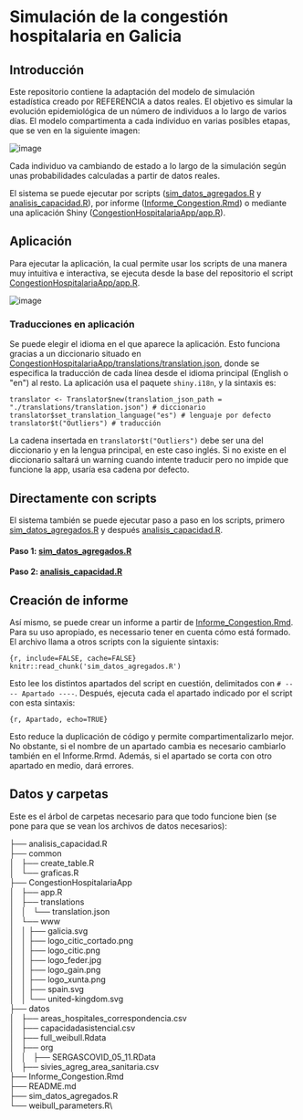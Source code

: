 # Simulación de la congestión hospitalaria en Galicia

## Introducción
Este repositorio contiene la adaptación del modelo de simulación estadística creado por REFERENCIA a datos reales. El objetivo es simular la evolución epidemiológica de un número de individuos a lo largo de varios días. El modelo compartimenta a cada individuo en varias posibles etapas, que se ven en la siguiente imagen:

![image](https://drive.google.com/uc?export=view&id=1WJgkYuF3glt7ONa0ggvaAoaHsG5ZP7q5)

Cada individuo va cambiando de estado a lo largo de la simulación según unas probabilidades calculadas a partir de datos reales.

El sistema se puede ejecutar por scripts ([sim_datos_agregados.R](sim_datos_agregados.R) y [analisis_capacidad.R](analisis_capacidad.R)), por informe ([Informe_Congestion.Rmd](Informe_Congestion.Rmd)) o mediante una aplicación Shiny ([CongestionHospitalariaApp/app.R](CongestionHospitalariaApp/app.R)).


## Aplicación
Para ejecutar la aplicación, la cual permite usar los scripts de una manera muy intuitiva e interactiva, se ejecuta desde la base del repositorio el script [CongestionHospitalariaApp/app.R](CongestionHospitalariaApp/app.R).

![image](https://drive.google.com/uc?export=view&id=1WIw9ZGIrW4iH29DbJBnAH0nLAalBiHPo)

### Traducciones en aplicación
Se puede elegir el idioma en el que aparece la aplicación. Esto funciona gracias a un diccionario situado en [CongestionHospitalariaApp/translations/translation.json](CongestionHospitalariaApp/translations/translation.json), donde se especifica la traducción de cada línea desde el idioma principal (English o "en") al resto. La aplicación usa el paquete `shiny.i18n`, y la sintaxis es:

```
translator <- Translator$new(translation_json_path = "./translations/translation.json") # diccionario
translator$set_translation_language("es") # lenguaje por defecto
translator$t("Outliers") # traducción
```

La cadena insertada en `translator$t("Outliers")` debe ser una del diccionario y en la lengua principal, en este caso inglés. Si no existe en el diccionario saltará un warning cuando intente traducir pero no impide que funcione la app, usaría esa cadena por defecto.

## Directamente con scripts
El sistema también se puede ejecutar paso a paso en los scripts, primero [sim_datos_agregados.R](sim_datos_agregados.R) y después [analisis_capacidad.R](analisis_capacidad.R).

#### Paso 1: [sim_datos_agregados.R](sim_datos_agregados.R)

#### Paso 2: [analisis_capacidad.R](analisis_capacidad.R)

## Creación de informe
Así mismo, se puede crear un informe a partir de [Informe_Congestion.Rmd](Informe_Congestion.Rmd). Para su uso apropiado, es necessario tener en cuenta cómo está formado. El archivo llama a otros scripts con la siguiente sintaxis:

```
{r, include=FALSE, cache=FALSE}
knitr::read_chunk('sim_datos_agregados.R')
```
Esto lee los distintos apartados del script en cuestión, delimitados con `# ---- Apartado ----`. Después, ejecuta cada el apartado indicado por el script con esta sintaxis:

```
{r, Apartado, echo=TRUE}
```

Esto reduce la duplicación de código y permite compartimentalizarlo mejor. No obstante, si el nombre de un apartado cambia es necesario cambiarlo también en el Informe.Rrmd. Además, si el apartado se corta con otro apartado en medio, dará errores.


## Datos y carpetas
Este es el árbol de carpetas necesario para que todo funcione bien (se pone para que se vean los archivos de datos necesarios):

├── analisis_capacidad.R\
├── common\
│   ├── create_table.R\
│   └── graficas.R\
├── CongestionHospitalariaApp\
│   ├── app.R\
│   ├── translations\
│   │   └── translation.json\
│   └── www\
│   │    ├── galicia.svg\
│   │    ├── logo_citic_cortado.png\
│   │    ├── logo_citic.png\
│   │    ├── logo_feder.jpg\
│   │    ├── logo_gain.png\
│   │    ├── logo_xunta.png\
│   │    ├── spain.svg\
│   │    └── united-kingdom.svg\
├── datos\
│   ├── areas_hospitales_correspondencia.csv\
│   ├── capacidadasistencial.csv\
│   ├── full_weibull.Rdata\
│   ├── org\
│   │   ├── SERGASCOVID_05_11.RData\
│   ├── sivies_agreg_area_sanitaria.csv\
├── Informe_Congestion.Rmd\
├── README.md\
├── sim_datos_agregados.R\
└── weibull_parameters.R\











